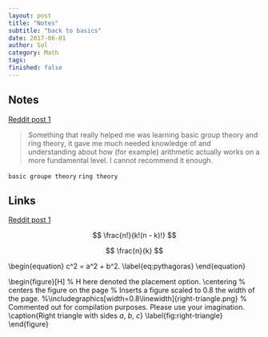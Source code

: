 ```yaml
---
layout: post
title: "Notes"
subtitle: "back to basics"
date: 2017-06-01
author: Sol
category: Math
tags: 
finished: false
---
```


## Notes
[Reddit post 1](https://www.reddit.com/r/math/comments/38tcj3/would_it_be_beneficial_to_relearn_math_from_the/)

> Something that really helped me was learning basic group theory and ring theory, it gave me much needed knowledge of and understanding about how (for example) arithmetic actually works on a more fundamental level. I cannot recommend it enough. 

`basic groupe theory`
`ring theory`


## Links
[Reddit post 1](https://www.reddit.com/r/math/comments/38tcj3/would_it_be_beneficial_to_relearn_math_from_the/)


 $$ \frac{n!}{k!(n - k)!} $$

 $$ \frac{n}{k} $$

 \begin{equation} 
    c^2 = a^2 + b^2.
    \label{eq:pythagoras}
\end{equation}

\begin{figure}[H] % H here denoted the placement option. 
    \centering % centers the figure on the page
    % Inserts a figure scaled to 0.8 the width of the page.
    %\includegraphics[width=0.8\linewidth]{right-triangle.png} 
    % Commented out for compilation purposes. Please use your imagination.
    \caption{Right triangle with sides $a$, $b$, $c$}
    \label{fig:right-triangle}
\end{figure}